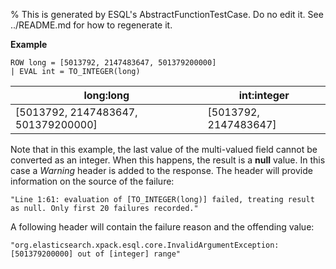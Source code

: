 % This is generated by ESQL's AbstractFunctionTestCase. Do no edit it. See ../README.md for how to regenerate it.

**Example**

```esql
ROW long = [5013792, 2147483647, 501379200000]
| EVAL int = TO_INTEGER(long)
```

| long:long | int:integer |
| --- | --- |
| [5013792, 2147483647, 501379200000] | [5013792, 2147483647] |

Note that in this example, the last value of the multi-valued field cannot be converted as an integer. When this happens, the result is a **null** value. In this case a *Warning* header is added to the response. The header will provide information on the source of the failure:

`"Line 1:61: evaluation of [TO_INTEGER(long)] failed, treating result as null. Only first 20 failures recorded."`

A following header will contain the failure reason and the offending value:

`"org.elasticsearch.xpack.esql.core.InvalidArgumentException: [501379200000] out of [integer] range"`


